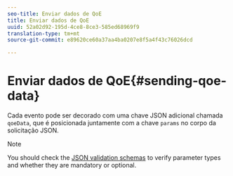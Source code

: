 ```yaml
---
seo-title: Enviar dados de QoE
title: Enviar dados de QoE
uuid: 52a02d92-195d-4ce8-8ce3-585ed68969f9
translation-type: tm+mt
source-git-commit: e89620ce60a37aa4ba0207e8f5a4f43c76026dcd

---
```



# Enviar dados de QoE{#sending-qoe-data}

Cada evento pode ser decorado com uma chave JSON adicional chamada `qoeData`, que é posicionada juntamente com a chave `params` no corpo da solicitação JSON.

>[!NOTE]
>
>You should check the [JSON validation schemas](/help/media-collection-api/mc-api-impl/mc-api-validate-reqs.md) to verify parameter types and whether they are mandatory or optional.

